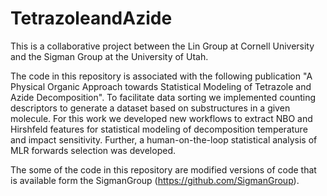 # TetrazoleandAzide
This is a collaborative project between the Lin Group at Cornell University and the Sigman Group at the University of Utah. 

The code in this repository is associated with the following publication "A Physical Organic Approach towards Statistical Modeling of Tetrazole and Azide Decomposition". 
To facilitate data sorting we implemented counting descriptors to generate a dataset based on substructures in a given molecule.
For this work we developed new workflows to extract NBO and Hirshfeld features for statistical modeling of decomposition temperature and impact sensitivity. 
Further, a human-on-the-loop statistical analysis of MLR forwards selection was developed. 

The some of the code in this repository are modified versions of code that is available form the SigmanGroup (https://github.com/SigmanGroup).

